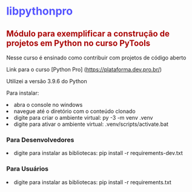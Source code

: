 <h1 style="color:#55F">libpythonpro</h1>

<h2 style="color:#A00">Módulo para exemplificar a construção de projetos em Python no curso PyTools
</h2>

Nesse curso é ensinado como contribuir com projetos de código aberto

Link para o curso [Python Pro] (https://plataforma.dev.pro.br/)

Utilizei a versão 3.9.6 do Python

Para instalar:

<li>abra o console no windows</li>
<li>navegue até o diretório com o conteúdo clonado</li>
<li>digite para criar o ambiente virtual: py -3 -m venv .venv</li>
<li>digite para ativar o ambiente virtual: .venv/scripts/activate.bat</li>
<h3>Para Desenvolvedores</h3>
<li>digite para instalar as bibliotecas: pip install -r requirements-dev.txt</li>
<h3>Para Usuários</h3>
<li>digite para instalar as bibliotecas: pip install -r requirements.txt</li>

